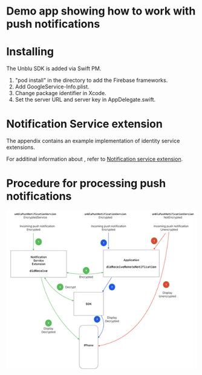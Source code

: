 
# Demo app showing how to work with push notifications


# Installing

The Unblu SDK is added via Swift PM.

1. "pod install" in the directory to add the Firebase frameworks.
2. Add GoogleService-Info.plist.
3. Change package identifier in Xcode.
3. Set the server URL and server key in AppDelegate.swift.



# Notification Service extension

The appendix contains an example implementation of identity service extensions.

For additinal information about , refer to  [Notification service extension](https://www.unblu.com/en/docs/latest/knowledge-base/mobile/ios/ios-integration.html#notification-service-extension).


# Procedure for processing push notifications

![](pic1.png)
